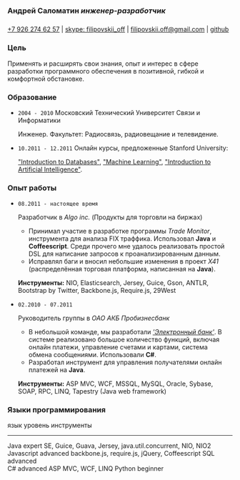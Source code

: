 ### Андрей Саломатин *инженер-разработчик*
##### 
[+7 926 274 62 57](callto:+79262746257) |
[skype: filipovskii_off](callto:filipovskii_off) |
[filipovskii.off@gmail.com](mailto:filipovskii.off@gmail.com?subject=Интервью) |
[github](https://github.com/filipovskii)

### Цель
Применять и расширять свои знания, опыт и интерес в сфере разработки программного обеспечения в позитивной, гибкой и комфортной обстановке.

### Образование
*   `2004 - 2010` Московский Технический Университет Связи и Информатики

    Инженер. Факультет: Радиосвязь, радиовещание и телевидение.

*   `10.2011 - 12.2011` Онлайн курсы, предложенные Stanford University:
    
    ["Introduction to Databases"](http://www.db-class.org/),  ["Machine Learning"](http://www.ml-class.org/), ["Introduction to Artificial Intelligence"](http://www.ai-class.com/).

### Опыт работы
*   `08.2011 - настоящее время`

    Разработчик в *Algo inc.* (Продукты для торговли на биржах)

    - Принимал участие в разработке программы *Trade Monitor*, инструмента для анализа FIX траффика. Использовал **Java** и **Coffeescript**. Среди прочего мне удалось реализовать простой DSL для написание запросов к проанализированным данным.
    -   Исправлял баги и вносил небольшие изменения в проект *X41* (распределённая торговая платформа, написанная на **Java**).

    **Инструменты:** NIO, Elasticsearch, Jersey, Guice, Gson, ANTLR, Bootstrap by Twitter, Backbone.js, Require.js, 29West

*   `02.2010 - 07.2011`

    Руководитель группы в *ОАО АКБ Пробизнесбанк*

    -   В небольшой команде, мы разработали *['Электронный банк'](http://www.e-life.ru/)*. В системе реализовано большое количество функций, включая онлайн платежи, управление счетами и картами, система обмена сообщениями. Использовали **C#**.
    -  Разработал инструмент для управления получателями онлайн платежей на **Java**.

    **Инструменты:**  ASP MVC, WCF, MSSQL, MySQL, Oracle, Sybase, SOAP, RPC, LINQ, Tapestry (Java web framework)

### Языки программирования

язык        уровень   инструменты
----------  --------  ------------------
Java        expert    SE, Guice, Guava, Jersey, java.util.concurrent, NIO, NIO2
Javascript  advanced  backbone.js, require.js, jQuery, Coffeescript
SQL         advanced    
C#          advanced  ASP MVC, WCF, LINQ
Python      beginner

